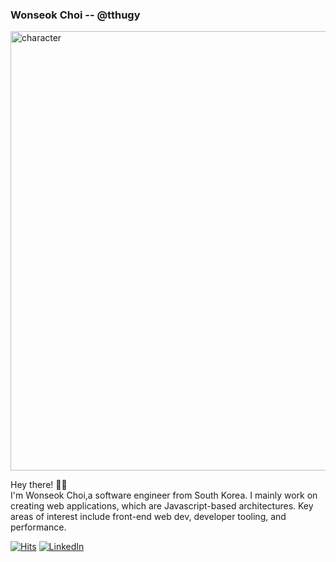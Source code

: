 ### Wonseok Choi -- @tthugy

<img width="703" alt="character" src="https://user-images.githubusercontent.com/101979138/214836556-64fdd363-99a9-41a3-b78f-c8768563caaf.png">

Hey there! 👋🏻<br>
I'm Wonseok Choi,a software engineer from South Korea. I mainly work on creating web applications, which are Javascript-based architectures.
Key areas of interest include front-end web dev, developer tooling, and performance.

[![Hits](https://hits.seeyoufarm.com/api/count/incr/badge.svg?url=https%3A%2F%2Fgithub.com%2Ftthugy%2Fhit-counter&count_bg=%2379C83D&title_bg=%233C81C6&&title=hits&edge_flat=false)](https://hits.seeyoufarm.com)
[![LinkedIn](https://img.shields.io/badge/-LinkedIn-0077b5?style=round-square&logo=linkedin&logoColor=white&link=https://www.linkedin.com/in/wonseok-choi-b6041922b)](https://www.linkedin.com/in/wonseok-choi-b6041922b)
